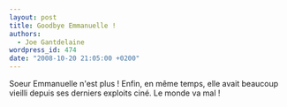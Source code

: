 ```yaml
---
layout: post
title: Goodbye Emmanuelle !
authors:
  - Joe Gantdelaine
wordpress_id: 474
date: "2008-10-20 21:05:00 +0200"
---
```


Soeur Emmanuelle n'est plus ! Enfin, en même temps, elle avait beaucoup vieilli
depuis ses derniers exploits ciné. Le monde va mal !
